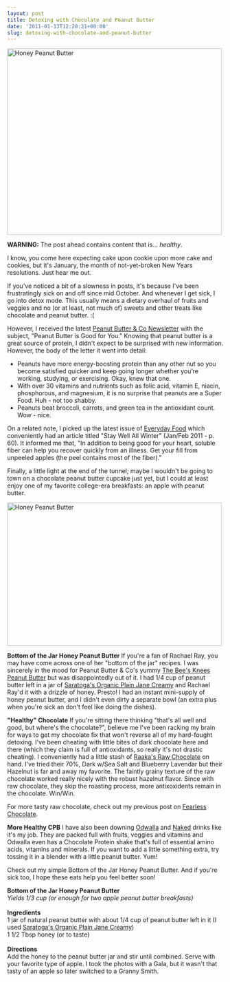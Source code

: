 ```yaml
---
layout: post
title: Detoxing with Chocolate and Peanut Butter
date: '2011-01-13T12:20:21+00:00'
slug: detoxing-with-chocolate-and-peanut-butter
---
```

<a href="http://www.flickr.com/photos/kstar810/5352258740/" title="Honey Peanut Butter by kstar810, on Flickr"><img src="http://farm6.static.flickr.com/5210/5352258740_55c45a5540.jpg" width="500" height="433" alt="Honey Peanut Butter" /></a>

<strong>WARNING:</strong> The post ahead contains content that is... <em>healthy</em>.

I know, you come here expecting cake upon cookie upon more cake and cookies, but it's January, the month of not-yet-broken New Years resolutions. Just hear me out.

If you've noticed a bit of a slowness in posts, it's because I've been frustratingly sick on and off since mid October. And whenever I get sick, I go into detox mode. This usually means a dietary overhaul of fruits and veggies and no (or at least, not much of) sweets and other treats like chocolate and peanut butter. :(

However, I received the latest <a href="http://ilovepeanutbutter.com/pbisgoodforyou?mc_cid=035aa6fa88&mc_eid=14ab3123ba">Peanut Butter & Co Newsletter</a> with the subject, "Peanut Butter is Good for You." Knowing that peanut butter is a great source of protein, I didn't expect to be surprised with new information. However, the body of the letter it went into detail:


- Peanuts have more energy-boosting protein than any other nut so you become satisfied quicker and keep going longer whether you’re working, studying, or exercising. Okay, knew that one.
- With over 30 vitamins and nutrients such as folic acid, vitamin E, niacin, phosphorous, and magnesium, it is no surprise that peanuts are a Super Food. Huh - not too shabby.
- Peanuts beat broccoli, carrots, and green tea in the antioxidant count. Wow - nice.


On a related note, I picked up the latest issue of <a href="http://www.marthastewart.com/everyday">Everyday Food</a> which conveniently had an article titled "Stay Well All Winter" (Jan/Feb 2011 - p. 60). It informed me that, "In addition to being good for your heart, soluble fiber can help you recover quickly from an illness. Get your fill from unpeeled apples (the peel contains most of the fiber)." 

Finally, a little light at the end of the tunnel; maybe I wouldn't be going to town on a chocolate peanut butter cupcake just yet, but I could at least enjoy one of my favorite college-era breakfasts: an apple with peanut butter. 

<a href="http://www.flickr.com/photos/kstar810/5351648887/" title="Honey Peanut Butter by kstar810, on Flickr"><img src="http://farm6.static.flickr.com/5049/5351648887_445e3d8962.jpg" width="500" height="333" alt="Honey Peanut Butter" /></a>

<strong>Bottom of the Jar Honey Peanut Butter</strong>
If you're a fan of Rachael Ray, you may have come across one of her "bottom of the jar" recipes. I was sincerely in the mood for Peanut Butter & Co's yummy <a href="http://ilovepeanutbutter.com/index.php/peanut-butter-1/thebeesknees.html">The Bee's Knees Peanut Butter</a> but was disappointedly out of it. I had 1/4 cup of peanut butter left in a jar of <a href="http://yopeanut.com/catalog/product_info.php?products_id=372&osCsid=e644d0590ca0b053f0aebe222d10b544">Saratoga's Organic Plain Jane Creamy</a> and Rachael Ray'd it with a drizzle of honey. Presto! I had an instant mini-supply of honey peanut butter, and I didn't even dirty a separate bowl (an extra plus when you're sick an don't feel like doing the dishes).

<strong>"Healthy" Chocolate</strong>
If you're sitting there thinking "that's all well and good, but where's the chocolate?", believe me I've been racking my brain for ways to get my chocolate fix that won't reverse all of my hard-fought detoxing. I've been cheating with little bites of dark chocolate here and there (which they claim is full of antioxidants, so really it's not drastic cheating). I conveniently had a little stash of <a href="http://www.raakachocolate.com/">Raaka's Raw Chocolate</a> on hand. I've tried their 70%, Dark w/Sea Salt and Blueberry Lavendar but their Hazelnut is far and away my favorite. The faintly grainy texture of the raw chocolate worked really nicely with the robust hazelnut flavor. Since with raw chocolate, they skip the roasting process, more antixoxidents remain in the chocolate. Win/Win. 

For more tasty raw chocolate, check out my previous post on <a href="http://www.cpbgallery.com/2010/11/09/f-e-a-r-l-e-s-s/">Fearless Chocolate</a>.

<strong>More Healthy CPB</strong>
I have also been downing <a href="http://www.odwalla.com/index.jsp">Odwalla</a> and <a href="http://www.nakedjuice.com/">Naked</a> drinks like it's my job. They are packed full with fruits, veggies and vitamins and Odwalla even has a Chocolate Protein shake that's full of essential amino acids, vitamins and minerals. If you want to add a little something extra, try tossing it in a blender with a little peanut butter. Yum!

Check out my simple Bottom of the Jar Honey Peanut Butter. And if you're sick too, I hope these eats help you feel better soon!

<div class="recipe">
<strong>Bottom of the Jar Honey Peanut Butter</strong><br>
<em>Yields 1/3 cup (or enough for two apple peanut butter breakfasts)</em><br>
<br>
<strong>Ingredients</strong><br>
1 jar of natural peanut butter with about 1/4 cup of peanut butter left in it (I used <a href="http://yopeanut.com/catalog/product_info.php?products_id=372&osCsid=e644d0590ca0b053f0aebe222d10b544">Saratoga's Organic Plain Jane Creamy</a>)<br>
1 1/2 Tbsp honey (or to taste)<br>
<br>
<strong>Directions</strong><br>
Add the honey to the peanut butter jar and stir until combined. Serve with your favorite type of apple. I took the photos with a Gala, but it wasn't that tasty of an apple so later switched to a Granny Smith.
</div>
